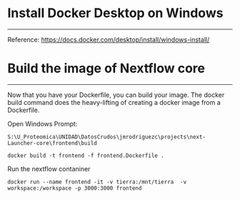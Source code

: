 # Install Docker Desktop on Windows
------------------------------

Reference: https://docs.docker.com/desktop/install/windows-install/


# Build the image of Nextflow core
------------------------------
Now that you have your Dockerfile, you can build your image. The docker build command does the heavy-lifting of creating a docker image from a Dockerfile.

Open Windows Prompt:
```
S:\U_Proteomica\UNIDAD\DatosCrudos\jmrodriguezc\projects\next-Launcher-core\frontend\build

docker build -t frontend -f frontend.Dockerfile .
```

Run the nextflow contaniner
```
docker run --name frontend -it -v tierra:/mnt/tierra  -v workspace:/workspace -p 3000:3000 frontend
```
